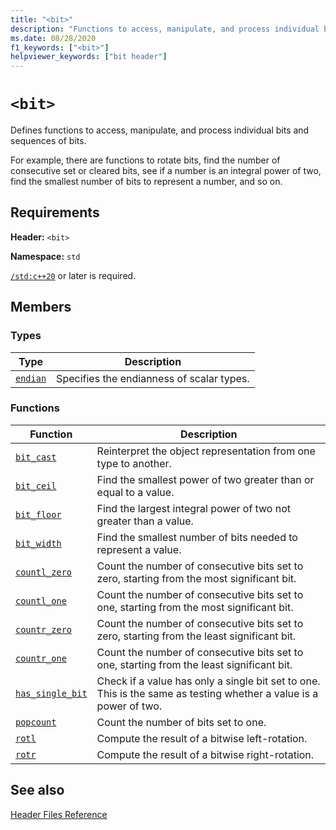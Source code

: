 ```yaml
---
title: "<bit>"
description: "Functions to access, manipulate, and process individual bits and sequences of bits."
ms.date: 08/28/2020
f1_keywords: ["<bit>"]
helpviewer_keywords: ["bit header"]
---
```

# `<bit>`

Defines functions to access, manipulate, and process individual bits and sequences of bits.

For example, there are functions to rotate bits, find the number of consecutive set or cleared bits, see if a number is an integral power of two, find the smallest number of bits to represent a number, and so on.

## Requirements

**Header:** `<bit>`

**Namespace:** `std`

[`/std:c++20`](../build/reference/std-specify-language-standard-version.md) or later is required.

## Members

### Types

| Type | Description |
|--------|----------|
| [`endian`](bit-enum.md) | Specifies the endianness of scalar types. |

### Functions

| Function | Description |
|-----|-----|
|[`bit_cast`](bit-functions.md#bit_cast) | Reinterpret the object representation from one type to another. |
|[`bit_ceil`](bit-functions.md#bit_ceil) | Find the smallest power of two greater than or equal to a value. |
|[`bit_floor`](bit-functions.md#bit_floor) | Find the largest integral power of two not greater than a value. |
|[`bit_width`](bit-functions.md#bit_width) | Find the smallest number of bits needed to represent a value. |
|[`countl_zero`](bit-functions.md#countl_zero) | Count the number of consecutive bits set to zero, starting from the most significant bit. |
|[`countl_one`](bit-functions.md#countl_one) | Count the number of consecutive bits set to one, starting from the most significant bit. |
|[`countr_zero`](bit-functions.md#countr_zero) | Count the number of consecutive bits set to zero, starting from the least significant bit. |
|[`countr_one`](bit-functions.md#countr_one) | Count the number of consecutive bits set to one, starting from the least significant bit. |
|[`has_single_bit`](bit-functions.md#has_single_bit) | Check if a value has only a single bit set to one. This is the same as testing whether a value is a power of two. |
|[`popcount`](bit-functions.md#popcount) | Count the number of bits set to one. |
|[`rotl`](bit-functions.md#rotl) | Compute the result of a bitwise left-rotation. |
|[`rotr`](bit-functions.md#rotr) | Compute the result of a bitwise right-rotation. |

## See also

[Header Files Reference](cpp-standard-library-header-files.md)
